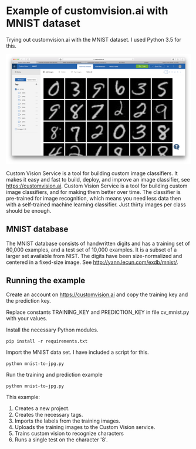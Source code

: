 # Example of customvision.ai with MNIST dataset
Trying out customvision.ai with the MNIST dataset. I used Python 3.5 for this.

![Custom Vision AI](customvision.png)

Custom Vision Service is a tool for building custom image classifiers. It makes it easy and fast to build, 
deploy, and improve an image classifier, see https://customvision.ai. Custom Vision Service is a tool for building 
custom image classifiers, and for making them better over time. The classifier is pre-trained for image recognition,
which means you need less data then with a self-trained machine learning classifier. Just thirty images per class 
should be enough. 

## MNIST database
The MNIST database consists of handwritten digits and has a training set of 60,000 examples, 
and a test set of 10,000 examples. It is a subset of a larger set available from NIST. 
The digits have been size-normalized and centered in a fixed-size image. See http://yann.lecun.com/exdb/mnist/.

## Running the example
Create an account on https://customvision.ai and copy the training key and the prediction key.

Replace constants TRAINING_KEY and PREDICTION_KEY in file cv_mnist.py with your values.

Install the necessary Python modules.
```
pip install -r requirements.txt
```

Import the MNIST data set. I have included a script for this.
```
python mnist-to-jpg.py
```

Run the training and prediction example
```
python mnist-to-jpg.py
```
This example:
1. Creates a new project.
2. Creates the necessary tags.
3. Imports the labels from the training images.
4. Uploads the training images to the Custom Vision service.
5. Trains custom vision to recognize characters
6. Runs a single test on the character '8'.

